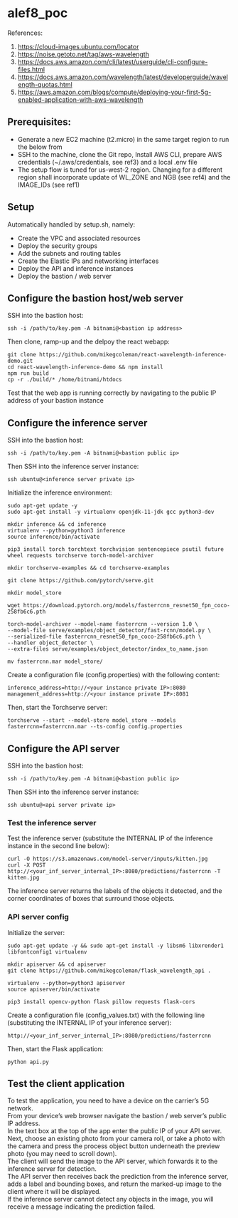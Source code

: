 # alef8_poc

References:   
1. https://cloud-images.ubuntu.com/locator
2. https://noise.getoto.net/tag/aws-wavelength
3. https://docs.aws.amazon.com/cli/latest/userguide/cli-configure-files.html
4. https://docs.aws.amazon.com/wavelength/latest/developerguide/wavelength-quotas.html
5. https://aws.amazon.com/blogs/compute/deploying-your-first-5g-enabled-application-with-aws-wavelength   
    
## Prerequisites:
- Generate a new EC2 machine (t2.micro) in the same target region to run the below from
- SSH to the machine, clone the Git repo, Install AWS CLI, prepare AWS credentials (~/.aws/credentials, see ref3) and a local .env file
- The setup flow is tuned for us-west-2 region. Changing for a different region shall incorporate update of WL_ZONE and NGB (see ref4) and the IMAGE_IDs (see ref1)
     
## Setup    
Automatically handled by setup.sh, namely:    
- Create the VPC and associated resources
- Deploy the security groups
- Add the subnets and routing tables
- Create the Elastic IPs and networking interfaces
- Deploy the API and inference instances
- Deploy the bastion / web server
    
## Configure the bastion host/web server    
SSH into the bastion host:    
```
ssh -i /path/to/key.pem -A bitnami@<bastion ip address>
```
Then clone, ramp-up and the delpoy the react webapp:    
```
git clone https://github.com/mikegcoleman/react-wavelength-inference-demo.git
cd react-wavelength-inference-demo && npm install
npm run build
cp -r ./build/* /home/bitnami/htdocs
```
Test that the web app is running correctly by navigating to the public IP address of your bastion instance    
    
## Configure the inference server    
SSH into the bastion host:    
```
ssh -i /path/to/key.pem -A bitnami@<bastion public ip>

```
Then SSH into the inference server instance:    
```
ssh ubuntu@<inference server private ip>
```
Initialize the inference environment:     
```
sudo apt-get update -y 
sudo apt-get install -y virtualenv openjdk-11-jdk gcc python3-dev

mkdir inference && cd inference
virtualenv --python=python3 inference
source inference/bin/activate

pip3 install torch torchtext torchvision sentencepiece psutil future wheel requests torchserve torch-model-archiver

mkdir torchserve-examples && cd torchserve-examples

git clone https://github.com/pytorch/serve.git

mkdir model_store

wget https://download.pytorch.org/models/fasterrcnn_resnet50_fpn_coco-258fb6c6.pth

torch-model-archiver --model-name fasterrcnn --version 1.0 \
--model-file serve/examples/object_detector/fast-rcnn/model.py \
--serialized-file fasterrcnn_resnet50_fpn_coco-258fb6c6.pth \
--handler object_detector \
--extra-files serve/examples/object_detector/index_to_name.json

mv fasterrcnn.mar model_store/

```
Create a configuration file (config.properties) with the following content:    
```
inference_address=http://<your instance private IP>:8080
management_address=http://<your instance private IP>:8081

```
Then, start the Torchserve server:   
```
torchserve --start --model-store model_store --models fasterrcnn=fasterrcnn.mar --ts-config config.properties
```

## Configure the API server    
SSH into the bastion host:    
```
ssh -i /path/to/key.pem -A bitnami@<bastion public ip>

```
Then SSH into the inference server instance:    
```
ssh ubuntu@<api server private ip>
```
### Test the inference server
Test the inference server (substitute the INTERNAL IP of the inference instance in the second line below):   
```
curl -O https://s3.amazonaws.com/model-server/inputs/kitten.jpg
curl -X POST http://<your_inf_server_internal_IP>:8080/predictions/fasterrcnn -T kitten.jpg
```
The inference server returns the labels of the objects it detected, and the corner coordinates of boxes that surround those objects.    
    
### API server config
Initialize the server:   
```
sudo apt-get update -y && sudo apt-get install -y libsm6 libxrender1 libfontconfig1 virtualenv

mkdir apiserver && cd apiserver
git clone https://github.com/mikegcoleman/flask_wavelength_api .

virtualenv --python=python3 apiserver
source apiserver/bin/activate

pip3 install opencv-python flask pillow requests flask-cors

```
Create a configuration file (config_values.txt) with the following line (substituting the INTERNAL IP of your inference server):    
```
http://<your_inf_server_internal_IP>:8080/predictions/fasterrcnn

```
Then, start the Flask application:   
```
python api.py

```

## Test the client application
To test the application, you need to have a device on the carrier’s 5G network.     
From your device’s web browser navigate the bastion / web server’s public IP address.    
In the text box at the top of the app enter the public IP of your API server.    
Next, choose an existing photo from your camera roll, or take a photo with the camera and press the process object button underneath the preview photo (you may need to scroll down).    
The client will send the image to the API server, which forwards it to the inference server for detection.    
The API server then receives back the prediction from the inference server, adds a label and bounding boxes, and return the marked-up image to the client where it will be displayed.    
If the inference server cannot detect any objects in the image, you will receive a message indicating the prediction failed.    

